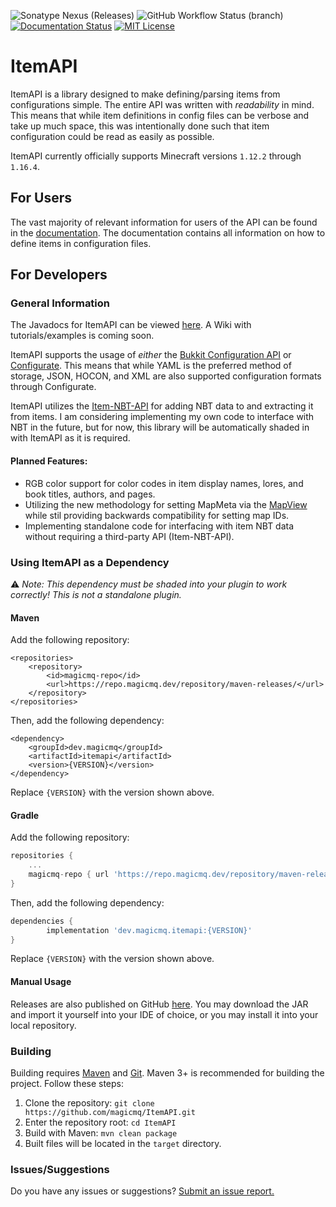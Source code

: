 ![Sonatype Nexus (Releases)](https://img.shields.io/nexus/r/dev.magicmq/itemapi?nexusVersion=3&server=https%3A%2F%2Frepo.magicmq.dev)
![GitHub Workflow Status (branch)](https://img.shields.io/github/workflow/status/SpongePowered/Configurate/Build%20And%20Test/master)
[![Documentation Status](https://readthedocs.org/projects/itemapi-documentation/badge/?version=latest)](https://itemapi-documentation.readthedocs.io/en/latest/?badge=latest)
[![MIT License](https://img.shields.io/badge/license-Apache%202.0-blue)](LICENSE)

# ItemAPI

ItemAPI is a library designed to make defining/parsing items from configurations simple. The entire API was written with *readability* in mind. This means that while item definitions in config files can be verbose and take up much space, this was intentionally done such that item configuration could be read as easily as possible.

ItemAPI currently officially supports Minecraft versions `1.12.2` through `1.16.4`.

## For Users

The vast majority of relevant information for users of the API can be found in the [documentation](https://itemapi-documentation.readthedocs.io/en/latest/). The documentation contains all information on how to define items in configuration files.

## For Developers

### General Information

The Javadocs for ItemAPI can be viewed [here](https://docs.magicmq.dev/something). A Wiki with tutorials/examples is coming soon.

ItemAPI supports the usage of *either* the [Bukkit Configuration API](https://hub.spigotmc.org/javadocs/bukkit/org/bukkit/configuration/ConfigurationSection.html) or [Configurate](https://github.com/SpongePowered/Configurate). This means that while YAML is the preferred method of storage, JSON, HOCON, and XML are also supported configuration formats through Configurate.

ItemAPI utilizes the [Item-NBT-API](https://github.com/tr7zw/Item-NBT-API) for adding NBT data to and extracting it from items. I am considering implementing my own code to interface with NBT in the future, but for now, this library will be automatically shaded in with ItemAPI as it is required.

#### Planned Features:

* RGB color support for color codes in item display names, lores, and book titles, authors, and pages.
* Utilizing the new methodology for setting MapMeta via the [MapView](https://hub.spigotmc.org/javadocs/spigot/org/bukkit/map/MapView.html) while stil providing backwards compatibility for setting map IDs.
* Implementing standalone code for interfacing with item NBT data without requiring a third-party API (Item-NBT-API).

### Using ItemAPI as a Dependency

&#9888;&nbsp;*Note: This dependency must be shaded into your plugin to work correctly! This is not a standalone plugin.*

#### Maven

Add the following repository:
``` maven
<repositories>
    <repository>
        <id>magicmq-repo</id>
        <url>https://repo.magicmq.dev/repository/maven-releases/</url>
    </repository>
</repositories>
```
Then, add the following dependency:
``` maven
<dependency>
    <groupId>dev.magicmq</groupId>
    <artifactId>itemapi</artifactId>
    <version>{VERSION}</version>
</dependency>
```
Replace `{VERSION}` with the version shown above.

#### Gradle

Add the following repository:
``` groovy
repositories {
    ...
    magicmq-repo { url 'https://repo.magicmq.dev/repository/maven-releases/' }
}
```
Then, add the following dependency:
``` groovy
dependencies {
        implementation 'dev.magicmq.itemapi:{VERSION}'
}
```
Replace `{VERSION}` with the version shown above.

#### Manual Usage

Releases are also published on GitHub [here](https://github.com/magicmq/ItemAPI/releases). You may download the JAR and import it yourself into your IDE of choice, or you may install it into your local repository.

### Building

Building requires [Maven](https://maven.apache.org/) and [Git](https://git-scm.com/). Maven 3+ is recommended for building the project. Follow these steps:

1. Clone the repository: `git clone https://github.com/magicmq/ItemAPI.git`
2. Enter the repository root: `cd ItemAPI`
3. Build with Maven: `mvn clean package`
4. Built files will be located in the `target` directory.

### Issues/Suggestions

Do you have any issues or suggestions? [Submit an issue report.](https://github.com/magicmq/ItemAPI/issues/new)
